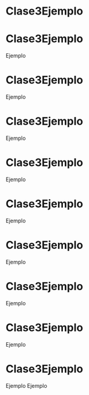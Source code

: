 # Clase3Ejemplo
# Clase3Ejemplo
Ejemplo
# Clase3Ejemplo
Ejemplo
# Clase3Ejemplo
Ejemplo
# Clase3Ejemplo
Ejemplo
# Clase3Ejemplo
Ejemplo
# Clase3Ejemplo
Ejemplo
# Clase3Ejemplo
Ejemplo
# Clase3Ejemplo
Ejemplo
# Clase3Ejemplo
Ejemplo
Ejemplo


